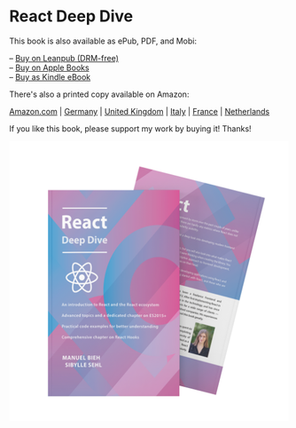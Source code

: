 # React Deep Dive

This book is also available as ePub, PDF, and Mobi:

– [Buy on Leanpub \(DRM-free\)](https://leanpub.com/react-deep-dive)  
– [Buy on Apple Books](https://books.apple.com/us/book/react-deep-dive/id1516905032)  
– [Buy as Kindle eBook](https://www.amazon.com/React-Deep-Dive-Manuel-Bieh-ebook/dp/B089NVD8ZL/)

There's also a printed copy available on Amazon:

[Amazon.com](https://www.amazon.com/React-Deep-Dive-Manuel-Bieh/dp/B08CM8LX7J) \| [Germany](https://www.amazon.de/React-Deep-Dive-Manuel-Bieh/dp/3982169038) \| [United Kingdom](https://www.amazon.co.uk/React-Deep-Dive-Manuel-Bieh/dp/B08CM8LX7J) \| [Italy](https://www.amazon.it/React-Deep-Dive-Manuel-Bieh/dp/3982169038) \| [France](https://www.amazon.fr/React-Deep-Dive-Manuel-Bieh/dp/3982169038) \| [Netherlands](https://www.amazon.nl/React-Deep-Dive-Manuel-Bieh/dp/3982169038)

If you like this book, please support my work by buying it! Thanks!

![](.gitbook/assets/mockup-featuring-two-softcover-books-placed-one-in-front-of-the-other-3441-el1.png)

